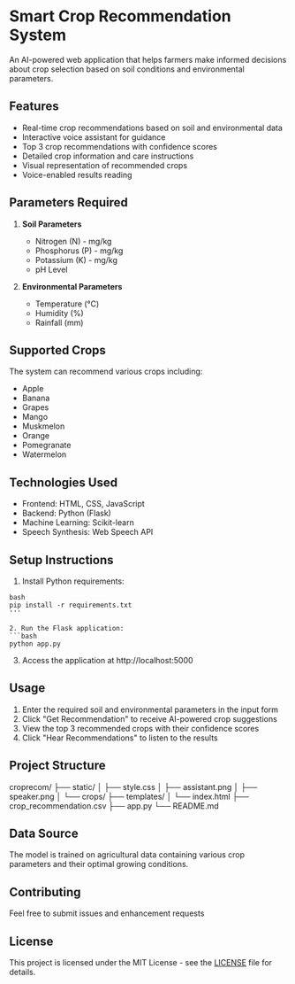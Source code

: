 # Smart Crop Recommendation System

An AI-powered web application that helps farmers make informed decisions about crop selection based on soil conditions and environmental parameters.

## Features

- Real-time crop recommendations based on soil and environmental data
- Interactive voice assistant for guidance
- Top 3 crop recommendations with confidence scores
- Detailed crop information and care instructions
- Visual representation of recommended crops
- Voice-enabled results reading

## Parameters Required

1. **Soil Parameters**
   - Nitrogen (N) - mg/kg
   - Phosphorus (P) - mg/kg
   - Potassium (K) - mg/kg
   - pH Level

2. **Environmental Parameters**
   - Temperature (°C)
   - Humidity (%)
   - Rainfall (mm)

## Supported Crops

The system can recommend various crops including:
- Apple
- Banana
- Grapes
- Mango
- Muskmelon
- Orange
- Pomegranate
- Watermelon

## Technologies Used

- Frontend: HTML, CSS, JavaScript
- Backend: Python (Flask)
- Machine Learning: Scikit-learn
- Speech Synthesis: Web Speech API

## Setup Instructions

1. Install Python requirements:

```
bash
pip install -r requirements.txt
'''

2. Run the Flask application:
```bash
python app.py
 ```

3. Access the application at http://localhost:5000

## Usage
1. Enter the required soil and environmental parameters in the input form
2. Click "Get Recommendation" to receive AI-powered crop suggestions
3. View the top 3 recommended crops with their confidence scores
4. Click "Hear Recommendations" to listen to the results

## Project Structure
croprecom/
├── static/
│   ├── style.css
│   ├── assistant.png
│   ├── speaker.png
│   └── crops/
├── templates/
│   └── index.html
├── crop_recommendation.csv
├── app.py
└── README.md

## Data Source
The model is trained on agricultural data containing various crop parameters and their optimal growing conditions.

## Contributing
Feel free to submit issues and enhancement requests

## License

This project is licensed under the MIT License - see the [LICENSE](LICENSE) file for details.

